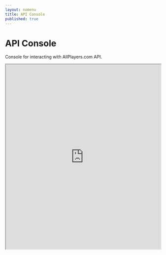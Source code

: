 ```yaml
---
layout: nomenu
title: API Console
published: true
---
```


# API Console

Console for interacting with AllPlayers.com API.
<iframe src="http://apigee.com/api7/embed/console/allplayers" width="100%" height="600"></iframe>
